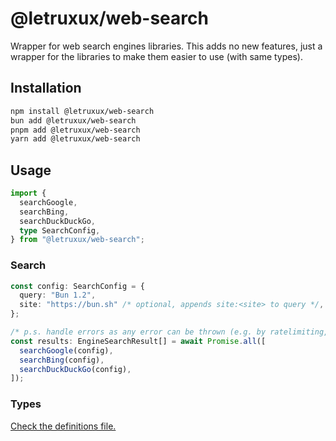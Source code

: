 # @letruxux/web-search

Wrapper for web search engines libraries.
This adds no new features, just a wrapper for the libraries to make them easier to use (with same types).

## Installation

```bash
npm install @letruxux/web-search
bun add @letruxux/web-search
pnpm add @letruxux/web-search
yarn add @letruxux/web-search
```

## Usage

```ts
import {
  searchGoogle,
  searchBing,
  searchDuckDuckGo,
  type SearchConfig,
} from "@letruxux/web-search";
```

### Search

```ts
const config: SearchConfig = {
  query: "Bun 1.2",
  site: "https://bun.sh" /* optional, appends site:<site> to query */,
};

/* p.s. handle errors as any error can be thrown (e.g. by ratelimiting, suspicious queries, etc.) */
const results: EngineSearchResult[] = await Promise.all([
  searchGoogle(config),
  searchBing(config),
  searchDuckDuckGo(config),
]);
```

### Types

[Check the definitions file.](./src/defs.ts)
